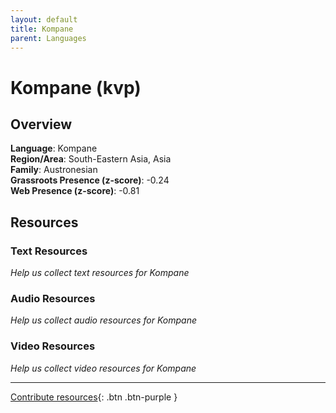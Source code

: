 ```yaml
---
layout: default
title: Kompane
parent: Languages
---
```


# Kompane (kvp)

## Overview

**Language**: Kompane  
**Region/Area**: South-Eastern Asia, Asia  
**Family**: Austronesian  
**Grassroots Presence (z-score)**: -0.24  
**Web Presence (z-score)**: -0.81  

## Resources

### Text Resources
*Help us collect text resources for Kompane*

### Audio Resources
*Help us collect audio resources for Kompane*

### Video Resources
*Help us collect video resources for Kompane*

---

[Contribute resources](https://forms.office.com/e/1SfLJx3u1r){: .btn .btn-purple }
